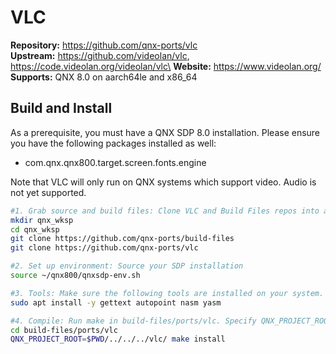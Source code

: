 # VLC

**Repository:** https://github.com/qnx-ports/vlc \
**Upstream:** https://github.com/videolan/vlc, https://code.videolan.org/videolan/vlc\
**Website:** https://www.videolan.org/ \
**Supports:** QNX 8.0 on aarch64le and x86_64


## Build and Install
As a prerequisite, you must have a QNX SDP 8.0 installation. Please ensure you have the following packages installed as well:
- com.qnx.qnx800.target.screen.fonts.engine

Note that VLC will only run on QNX systems which support video. Audio is not yet supported.
```bash
#1. Grab source and build files: Clone VLC and Build Files repos into a new workspace
mkdir qnx_wksp
cd qnx_wksp
git clone https://github.com/qnx-ports/build-files
git clone https://github.com/qnx-ports/vlc

#2. Set up environment: Source your SDP installation
source ~/qnx800/qnxsdp-env.sh

#3. Tools: Make sure the following tools are installed on your system.
sudo apt install -y gettext autopoint nasm yasm

#4. Compile: Run make in build-files/ports/vlc. Specify QNX_PROJECT_ROOT as the path to the cloned vlc installation.
cd build-files/ports/vlc
QNX_PROJECT_ROOT=$PWD/../../../vlc/ make install
```